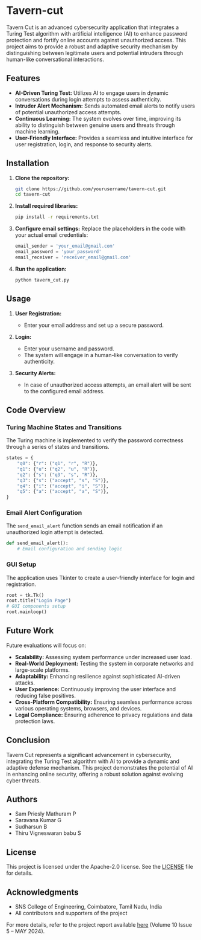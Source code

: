 # Tavern-cut

Tavern Cut is an advanced cybersecurity application that integrates a Turing Test algorithm with artificial intelligence (AI) to enhance password protection and fortify online accounts against unauthorized access. This project aims to provide a robust and adaptive security mechanism by distinguishing between legitimate users and potential intruders through human-like conversational interactions.

## Features

- **AI-Driven Turing Test:** Utilizes AI to engage users in dynamic conversations during login attempts to assess authenticity.
- **Intruder Alert Mechanism:** Sends automated email alerts to notify users of potential unauthorized access attempts.
- **Continuous Learning:** The system evolves over time, improving its ability to distinguish between genuine users and threats through machine learning.
- **User-Friendly Interface:** Provides a seamless and intuitive interface for user registration, login, and response to security alerts.

## Installation

1. **Clone the repository:**
   ```sh
   git clone https://github.com/yourusername/tavern-cut.git
   cd tavern-cut
   ```

2. **Install required libraries:**
   ```sh
   pip install -r requirements.txt
   ```

3. **Configure email settings:**
   Replace the placeholders in the code with your actual email credentials:
   ```python
   email_sender = 'your_email@gmail.com'
   email_password = 'your_password'
   email_receiver = 'receiver_email@gmail.com'
   ```

4. **Run the application:**
   ```sh
   python tavern_cut.py
   ```

## Usage

1. **User Registration:**
   - Enter your email address and set up a secure password.

2. **Login:**
   - Enter your username and password.
   - The system will engage in a human-like conversation to verify authenticity.

3. **Security Alerts:**
   - In case of unauthorized access attempts, an email alert will be sent to the configured email address.

## Code Overview

### Turing Machine States and Transitions

The Turing machine is implemented to verify the password correctness through a series of states and transitions.

```python
states = {
    "q0": {"r": ("q1", "r", "R")},
    "q1": {"u": ("q2", "u", "R")},
    "q2": {"s": ("q3", "s", "R")},
    "q3": {"s": ("accept", "s", "S")},
    "q4": {"i": ("accept", "i", "S")},
    "q5": {"a": ("accept", "a", "S")},
}
```

### Email Alert Configuration

The `send_email_alert` function sends an email notification if an unauthorized login attempt is detected.

```python
def send_email_alert():
    # Email configuration and sending logic
```

### GUI Setup

The application uses Tkinter to create a user-friendly interface for login and registration.

```python
root = tk.Tk()
root.title("Login Page")
# GUI components setup
root.mainloop()
```

## Future Work

Future evaluations will focus on:

- **Scalability:** Assessing system performance under increased user load.
- **Real-World Deployment:** Testing the system in corporate networks and large-scale platforms.
- **Adaptability:** Enhancing resilience against sophisticated AI-driven attacks.
- **User Experience:** Continuously improving the user interface and reducing false positives.
- **Cross-Platform Compatibility:** Ensuring seamless performance across various operating systems, browsers, and devices.
- **Legal Compliance:** Ensuring adherence to privacy regulations and data protection laws.

## Conclusion

Tavern Cut represents a significant advancement in cybersecurity, integrating the Turing Test algorithm with AI to provide a dynamic and adaptive defense mechanism. This project demonstrates the potential of AI in enhancing online security, offering a robust solution against evolving cyber threats.

## Authors

- Sam Priesly Mathuram P
- Saravana Kumar G
- Sudharsun B
- Thiru Vigneswaran babu S

## License

This project is licensed under the Apache-2.0 license. See the [LICENSE](LICENSE) file for details.

## Acknowledgments

- SNS College of Engineering, Coimbatore, Tamil Nadu, India
- All contributors and supporters of the project

For more details, refer to the project report available [here](Taverncutpaper.pdf) (Volume 10 Issue 5 – MAY 2024).
